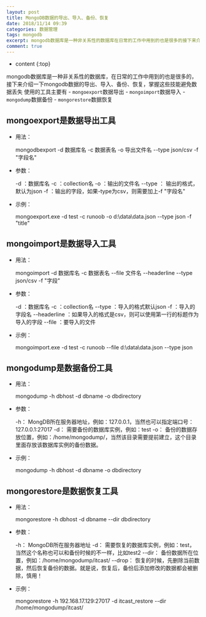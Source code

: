 ```yaml
---
layout: post
title: MongoDB数据的导出、导入、备份、恢复
date: 2018/11/14 09:39
categories: 数据管理
tags: mongodb
excerpt: mongodb数据库是一种非关系性的数据库在日常的工作中用到的也是很多的接下来介绍一下mongodb数据的导出导入备份恢复掌握这些技能避免数据丢失使用的工具主要有codemongoexportcode数据导出codemongoimportcode数据导入codemongodumpcode数据备份codemongorestorecode数据恢复h2mongoexport是数据导出工具h2ulli用法
comment: true
---
```


* content
{:top}

mongodb数据库是一种非关系性的数据库，在日常的工作中用到的也是很多的，接下来介绍一下mongodb数据的导出、导入、备份、恢复，掌握这些技能避免数据丢失
使用的工具主要有 \- `mongoexport`数据导出 \- `mongoimport`数据导入 \- `mongodump`数据备份 \-
`mongorestore`数据恢复

## mongoexport是数据导出工具

  * 用法：

    
    
    mongodbexport -d 数据库名 -c 数据表名 -o 导出文件名 --type json/csv -f "字段名"
    

  * 参数：

    
    
    -d ：数据库名
    -c ：collection名
    -o ：输出的文件名
    --type ： 输出的格式，默认为json
    -f ：输出的字段，如果-type为csv，则需要加上-f "字段名"
    

  * 示例：

    
    
    mongoexport.exe -d test -c runoob -o d:\data\data.json --type json -f "title"
    

## mongoimport是数据导入工具

  * 用法：

    
    
     mongoimport -d 数据库名 -c 数据表名 --file 文件名 --headerline --type json/csv -f "字段"
    

  * 参数：

    
    
    -d ：数据库名
    -c ：collection名
    --type ：导入的格式默认json
    -f ：导入的字段名
    --headerline ：如果导入的格式是csv，则可以使用第一行的标题作为导入的字段
    --file ：要导入的文件
    

  * 示例：

    
    
    mongoimport.exe -d test -c runoob --file d:\data\data.json --type json
    

## mongodump是数据备份工具

  * 用法：

    
    
    mongodump -h dbhost -d dbname -o dbdirectory
    

  * 参数：

    
    
    -h： MongDB所在服务器地址，例如：127.0.0.1，当然也可以指定端口号：127.0.0.1:27017
    -d： 需要备份的数据库实例，例如：test
    -o： 备份的数据存放位置，例如：/home/mongodump/，当然该目录需要提前建立，这个目录里面存放该数据库实例的备份数据。
    

  * 示例：

    
    
    mongodump -h dbhost -d dbname -o dbdirectory
    

## mongorestore是数据恢复工具

  * 用法：

    
    
    mongorestore -h dbhost -d dbname --dir dbdirectory
    

  * 参数：

    
    
    -h： MongoDB所在服务器地址
    -d： 需要恢复的数据库实例，例如：test，当然这个名称也可以和备份时候的不一样，比如test2
    --dir： 备份数据所在位置，例如：/home/mongodump/itcast/
    --drop： 恢复的时候，先删除当前数据，然后恢复备份的数据。就是说，恢复后，备份后添加修改的数据都会被删除，慎用！
    

  * 示例：

    
    
    mongorestore -h 192.168.17.129:27017 -d itcast_restore --dir /home/mongodump/itcast/
    


    